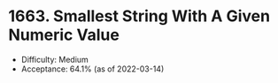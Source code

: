 # 1663. Smallest String With A Given Numeric Value
- Difficulty: Medium
- Acceptance: 64.1% (as of 2022-03-14)
